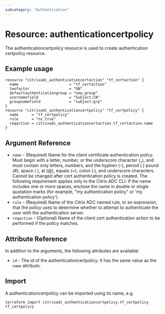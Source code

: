 ```yaml
---
subcategory: "Authentication"
---
```


# Resource: authenticationcertpolicy

The authenticationcertpolicy resource is used to create authentication certpolicy resource.


## Example usage

```hcl
resource "citrixadc_authenticationcertaction" "tf_certaction" {
  name                       = "tf_certaction"
  twofactor                  = "ON"
  defaultauthenticationgroup = "new_group"
  usernamefield              = "Subject:CN"
  groupnamefield             = "subject:grp"
}
resource "citrixadc_authenticationcertpolicy" "tf_certpolicy" {
  name      = "tf_certpolicy"
  rule      = "ns_true"
  reqaction = citrixadc_authenticationcertaction.tf_certaction.name
}
```


## Argument Reference

* `name` - (Required) Name for the client certificate authentication policy.  Must begin with a letter, number, or the underscore character (_), and must contain only letters, numbers, and the hyphen (-), period (.) pound (#), space ( ), at (@), equals (=), colon (:), and underscore characters. Cannot be changed after cert authentication policy is created.  The following requirement applies only to the Citrix ADC CLI: If the name includes one or more spaces, enclose the name in double or single quotation marks (for example, "my authentication policy" or 'my authentication policy').
* `rule` - (Required) Name of the Citrix ADC named rule, or an expression, that the policy uses to determine whether to attempt to authenticate the user with the authentication server.
* `reqaction` - (Optional) Name of the client cert authentication action to be performed if the policy matches.


## Attribute Reference

In addition to the arguments, the following attributes are available:

* `id` - The id of the authenticationcertpolicy. It has the same value as the `name` attribute.


## Import

A authenticationcertpolicy can be imported using its name, e.g.

```shell
terraform import citrixadc_authenticationcertpolicy.tf_certpolicy tf_certpolicy
```
